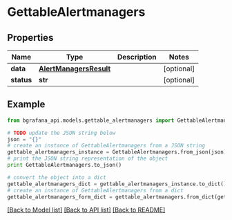 # GettableAlertmanagers


## Properties
Name | Type | Description | Notes
------------ | ------------- | ------------- | -------------
**data** | [**AlertManagersResult**](AlertManagersResult.md) |  | [optional] 
**status** | **str** |  | [optional] 

## Example

```python
from bgrafana_api.models.gettable_alertmanagers import GettableAlertmanagers

# TODO update the JSON string below
json = "{}"
# create an instance of GettableAlertmanagers from a JSON string
gettable_alertmanagers_instance = GettableAlertmanagers.from_json(json)
# print the JSON string representation of the object
print GettableAlertmanagers.to_json()

# convert the object into a dict
gettable_alertmanagers_dict = gettable_alertmanagers_instance.to_dict()
# create an instance of GettableAlertmanagers from a dict
gettable_alertmanagers_form_dict = gettable_alertmanagers.from_dict(gettable_alertmanagers_dict)
```
[[Back to Model list]](../README.md#documentation-for-models) [[Back to API list]](../README.md#documentation-for-api-endpoints) [[Back to README]](../README.md)


